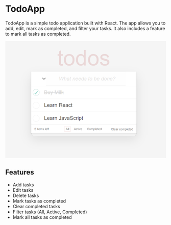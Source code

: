 # TodoApp

TodoApp is a simple todo application built with React. The app allows you to add, edit, mark as completed, and filter your tasks. It also includes a feature to mark all tasks as completed.

![Todo](./src/assets/todo.png)


## Features

- Add tasks
- Edit tasks
- Delete tasks
- Mark tasks as completed
- Clear completed tasks
- Filter tasks (All, Active, Completed)
- Mark all tasks as completed
